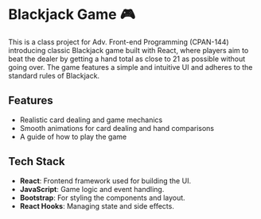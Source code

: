 # Blackjack Game 🎮

This is a class project for Adv. Front-end Programming (CPAN-144) introducing classic Blackjack game built with React, where players aim to beat the dealer by getting a hand total as close to 21 as possible without going over. The game features a simple and intuitive UI and adheres to the standard rules of Blackjack.

## Features
- Realistic card dealing and game mechanics
- Smooth animations for card dealing and hand comparisons
- A guide of how to play the game

## Tech Stack
- **React**: Frontend framework used for building the UI.
- **JavaScript**: Game logic and event handling.
- **Bootstrap**: For styling the components and layout.
- **React Hooks**: Managing state and side effects.
